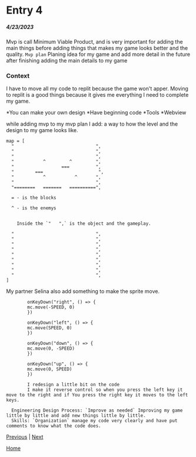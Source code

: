 # Entry 4
##### 4/23/2023

Mvp is call Minimum Viable Product, and is very important for adding the main things before adding things that makes my game looks better and the quality.
`Mvp plan` Planing idea for my game and add more detail in the future after finishing adding the main details to my game


### Context
I have to move all my code to replit because the game won't apper. Moving to replit is a good things because it gives me everything I need to complete my game.

*You can make your own design
*Have beginning code
*Tools
*Webview

while adding mvp to my mvp plan I add: a way to how the level and the design to my game looks like.

```JS
map = [
  "                               ",
  "                               ",
  "                               ",
  "           ^         ^         ",
  "                  ===          ",
  "        ===                     ",
  "           ^           ^       ",
  "                               ",
  "========   =======   ==========",

  = - is the blocks

  ^ - is the enemys


    Inside the `"   ",` is the object and the gameplay.

  "                               ",
  "                               ",
  "                               ",
  "                               ",
  "                               ",
  "                               ",
  "                               ",
  "                               ",
  "                               ",
]
```

My partner Selina also add something to make the sprite move.

```JS
        onKeyDown("right", () => {
        mc.move(-SPEED, 0)
        })

        onKeyDown("left", () => {
        mc.move(SPEED, 0)
        })

        onKeyDown("down", () => {
        mc.move(0, -SPEED)
        })

        onKeyDown("up", () => {
        mc.move(0, SPEED)
        })

        I redesign a little bit on the code
        I make it reverse control so when you press the left key it move to the right and if You press the right key it moves to the left keys.
```

      Engineering Design Process: `Improve as needed` Improving my game little by little and add new things little by little.
      Skills: `Organization` manage my code very clearly and have put comments to know what the code does.


[Previous](entry03.md) | [Next](entry05.md)

[Home](../README.md)